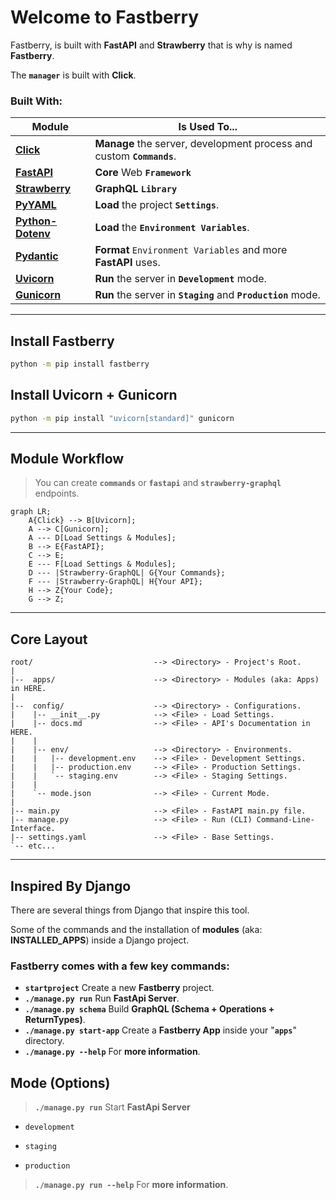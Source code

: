 # Welcome to **Fastberry**

Fastberry, is built with **FastAPI** and **Strawberry** that is why is named **Fastberry**.

The **`manager`** is built with **Click**.

### **Built** With:

| Module                                                                                  | Is Used To...                                                         |
| --------------------------------------------------------------------------------------- | --------------------------------------------------------------------- |
| <a href="https://github.com/pallets/click/" target="_blank">**Click**</a>               | **Manage** the server, development process and custom **`Commands`**. |
| <a href="https://fastapi.tiangolo.com/" target="_blank">**FastAPI**</a>                 | **Core** Web **`Framework`**                                          |
| <a href="https://strawberry.rocks/" target="_blank">**Strawberry**</a>                  | **GraphQL** **`Library`**                                             |
| <a href="https://pypi.org/project/PyYAML/" target="_blank">**PyYAML**</a>               | **Load** the project **`Settings`**.                                  |
| <a href="https://pypi.org/project/python-dotenv/" target="_blank">**Python-Dotenv**</a> | **Load** the **`Environment Variables`**.                             |
| <a href="https://pydantic-docs.helpmanual.io/" target="_blank">**Pydantic**</a>         | **Format** `Environment Variables` and more **FastAPI** uses.         |
| <a href="https://www.uvicorn.org/" target="_blank">**Uvicorn**</a>                      | **Run** the server in **`Development`** mode.                         |
| <a href="https://gunicorn.org/" target="_blank">**Gunicorn**</a>                        | **Run** the server in **`Staging`** and **`Production`** mode.        |

---

## **Install** Fastberry

```sh
python -m pip install fastberry
```

## **Install** Uvicorn + Gunicorn

```sh
python -m pip install "uvicorn[standard]" gunicorn
```

---

## **Module** Workflow

> You can create **`commands`** or **`fastapi`** and **`strawberry-graphql`** endpoints.

```mermaid
graph LR;
    A{Click} --> B[Uvicorn];
    A --> C[Gunicorn];
    A --- D[Load Settings & Modules];
    B --> E{FastAPI};
    C --> E;
    E --- F[Load Settings & Modules];
    D --- |Strawberry-GraphQL| G{Your Commands};
    F --- |Strawberry-GraphQL| H{Your API};
    H --> Z{Your Code};
    G --> Z;
```

---

## **Core** Layout

```text
root/                           --> <Directory> - Project's Root.
|
|--  apps/                      --> <Directory> - Modules (aka: Apps) in HERE.
|
|--  config/                    --> <Directory> - Configurations.
|    |-- __init__.py            --> <File> - Load Settings.
|    |-- docs.md                --> <File> - API's Documentation in HERE.
|    |
|    |-- env/                   --> <Directory> - Environments.
|    |   |-- development.env    --> <File> - Development Settings.
|    |   |-- production.env     --> <File> - Production Settings.
|    |   `-- staging.env        --> <File> - Staging Settings.
|    |
|    `-- mode.json              --> <File> - Current Mode.
|
|-- main.py                     --> <File> - FastAPI main.py file.
|-- manage.py                   --> <File> - Run (CLI) Command-Line-Interface.
|-- settings.yaml               --> <File> - Base Settings.
`-- etc...
```

---

## Inspired By **Django**

There are several things from Django that inspire this tool.

Some of the commands and the installation of **modules** (aka: **INSTALLED_APPS**) inside a Django project.

### **Fastberry** comes with a few key **commands**:

- **`startproject`** Create a new **Fastberry** project.
- **`./manage.py run`** Run **FastApi Server**.
- **`./manage.py schema`** Build **GraphQL (Schema + Operations + ReturnTypes)**.
- **`./manage.py start-app`** Create a **Fastberry App** inside your "**`apps`**" directory.
- **`./manage.py --help`** For **more information**.

## **Mode** (Options)

> **`./manage.py run`** Start **FastApi Server**

- `development`

- `staging`

- `production`

> **`./manage.py run --help`** For **more information**.
